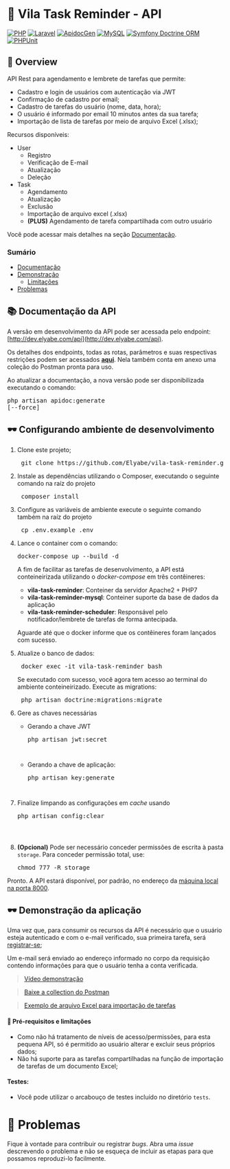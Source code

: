 <!-- # Logo ou Banner -->
<!-- <p align="center">
   <img src="https://trello-attachments.s3.amazonaws.com/5c3b9c9903d1b107b15a5271/182x42/078f443628a4ad74cafa0b01f44b4a7f/ppclogov1-2.png" alt="PPC Choice" width="280"/>
</p> -->

# :rocket: Vila Task Reminder - API
[![PHP](https://img.shields.io/static/v1?label=PHP&message=7.4&colorA=purple&color=black&logo=PHP&logoColor=white)](https://www.php.net/) [![Laravel](https://img.shields.io/static/v1?label=Laravel&message=v6&colorA=darkred&color=black&logo=Laravel&logoColor=white)](https://laravel.com/) [![ApidocGen](https://img.shields.io/static/v1?label=apiDocGenerator&message=4.8&colorA=pink&color=black&logo=javascript&logoColor=white)](https://github.com/mpociot/laravel-apidoc-generator) [![MySQL](https://img.shields.io/static/v1?label=MySQL&message=5.7&colorA=darkblue&color=black&logo=mysql&logoColor=white)](https://mysql.com/) [![Symfony Doctrine ORM](https://img.shields.io/static/v1?label=Symfony%20Doctrine&message=6.0&colorA=blue&color=black&logo=symfony)](https://www.doctrine-project.org/) [![PHPUnit](https://img.shields.io/static/v1?label=PHPUnit&message=7.0&colorA=blue&color=black&logo=PHP&logoColor=white)](https://phpunit.de/) 

## :book: Overview 
API Rest para agendamento e lembrete de tarefas que permite:
- Cadastro e login de usuários com autenticação via JWT
- Confirmação de cadastro por email;
- Cadastro de tarefas do usuário (nome, data, hora);
- O usuário é informado por email 10 minutos antes da sua tarefa;
- Importação de lista de tarefas por meio de arquivo Excel (.xlsx);

Recursos disponíveis:
- User
    * Registro
    * Verificação de E-mail
    * Atualização
    * Deleção
- Task
    * Agendamento
    * Atualização
    * Exclusão
    * Importação de arquivo excel (.xlsx)
    * **(PLUS)** Agendamento de tarefa compartilhada com outro usuário

Você pode acessar mais detalhes na seção [Documentação](#books-Documentação-da-API).

### Sumário

* [Documentação](#books-Documentação-da-API)
* [Demonstração](#dark_sunglasses-Demonstração-da-aplicação)
  * [Limitações](#1-pushpin-Pré-requisitos-e-limitações)
* [Problemas](#ghost-Problemas)
<!-- * [Contribuição](#balloon-Contribuição) -->
  <!-- * [Fork este repositório e realize alterações](#2-fork_and_knife-Fork-este-repositório-e-realize-alterações) -->
  <!-- * [Planeje e execute testes](#3-clipboard-Planeje-e-execute-testes) -->
  <!-- * [Solicite a incorporação](#4-heavy_check_mark-Solicite-a-incorporação) -->
<!-- * [Autores](#pencil2-Autores) -->


## :books: Documentação da API 
A versão em desenvolvimento da API pode ser acessada pelo endpoint: [http://dev.elyabe.com/api](http://dev.elyabe.com/api).

Os detalhes dos endpoints, todas as rotas, parâmetros e suas respectivas restrições podem ser acessados <b>[aqui](http://dev.elyabe.com/api/doc)</b>. Nela também conta em anexo uma coleção do Postman pronta para uso.

Ao atualizar a documentação, a nova versão pode ser disponibilizada executando o comando:
    <pre>php artisan apidoc:generate [--force]</pre>

## :dark_sunglasses: Configurando ambiente de desenvolvimento


1. Clone este projeto;
    <pre> git clone https://github.com/Elyabe/vila-task-reminder.git </pre>
2. Instale as dependências utilizando o Composer, executando o seguinte comando na raíz do projeto
    <pre> composer install </pre>

3. Configure as variáveis de ambiente execute o seguinte comando também na raíz do projeto
    <pre> cp .env.example .env </pre> 

4. Lance o container com o comando:
    <pre>docker-compose up --build -d</pre>

    A fim de facilitar as tarefas de desenvolvimento, a API está conteineirizada utilizando o <i> docker-compose</i> em três contêineres:

    - **vila-task-reminder**: Conteiner da servidor Apache2 + PHP7
    - **vila-task-reminder-mysql**: Conteiner suporte da base de dados da aplicação
    - **vila-task-reminder-scheduler**: Responsável pelo notificador/lembrete de tarefas de forma antecipada.

    Aguarde até que o docker informe que os contêineres foram lançados com sucesso.

5. Atualize o banco de dados:
    <pre> docker exec -it vila-task-reminder bash</pre>
    Se executado com sucesso, você agora tem acesso ao terminal do ambiente conteineirizado.
    Execute as migrations:
    <pre> php artisan doctrine:migrations:migrate</pre>

6. Gere as chaves necessárias   
    - Gerando a chave JWT
        <pre>php artisan jwt:secret<pre>
    - Gerando a chave de aplicação:
        <pre>php artisan key:generate<pre>
7. Finalize limpando as configurações em *cache* usando    
        <pre>php artisan config:clear<pre>
8. **(Opcional)** Pode ser necessário conceder permissões de escrita à pasta <code>storage</code>.
    Para conceder permissão total, use:
        <pre>chmod 777 -R storage</pre>

Pronto. A API estará disponível, por padrão, no endereço da [ máquina local na porta 8000](http://localhost:8000).


## :dark_sunglasses: Demonstração da aplicação

Uma vez que, para consumir os recursos da API é necessário que o usuário esteja autenticado e com o e-mail verificado, sua primeira tarefa, será [registrar-se](http://dev.elyabe.com/api/doc#create-an-user);

Um e-mail será enviado ao endereço informado no corpo da requisição contendo informações para que o usuário tenha a conta verificada.

> [Vídeo demonstração](https://youtu.be/TiIDHRZhpXw)

> [Baixe a collection do Postman](https://raw.githubusercontent.com/Elyabe/vila-task-reminder/master/storage/app/apidoc/collection.json?token=AGUIQY3IUGPIQ3BLUD2GWGK7NDC6I)

> [Exemplo de arquivo Excel para importação de tarefas](https://github.com/Elyabe/vila-task-reminder/blob/master/tasks-example.xlsx?raw=true)


#### :pushpin: Pré-requisitos e limitações

- Como não há tratamento de níveis de acesso/permissões, para esta pequena API, só é permitido ao usuário 
alterar e excluir seus próprios dados;
- Não há suporte para as tarefas compartilhadas na função de importação de tarefas de um documento Excel;

#### Testes:
 - Você pode utilizar o arcabouço de testes incluído no diretório <code>tests</code>.

<!-- # :closed_book: Licença -->
# :ghost: Problemas

Fique à vontade para contribuir ou registrar *bugs*. Abra uma *issue* descrevendo o problema e não se esqueça de incluir as etapas para que possamos reproduzi-lo facilmente.


